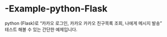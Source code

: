 # -Example-python-Flask
python (Flask)로 “카카오 로그인, 카카오 카카오 친구목록 조회, 나에게 메시지 발송” 테스트 해볼 수 있는 간단한 예제입니다.

